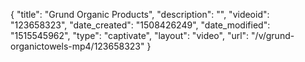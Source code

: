 {
    "title": "Grund Organic Products",
    "description": "",
    "videoid": "123658323",
    "date_created": "1508426249",
    "date_modified": "1515545962",
    "type": "captivate",
    "layout": "video",
    "url": "\/v\/grund-organictowels-mp4\/123658323"
}